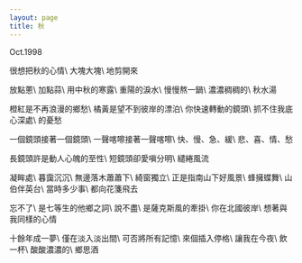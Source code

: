 ```yaml
---
layout: page
title: 秋
---
```


Oct.1998

很想把秋的心情\\
大塊大塊\\
地剪開來

放點蔥\\
加點蒜\\
用中秋的寒露\\
重陽的淚水\\
慢慢熬一鍋\\
濃濃稠稠的\\
秋水湯

橙紅是不再浪漫的鄉愁\\
橘黃是望不到彼岸的漂泊\\
你快速轉動的鏡頭\\
抓不住我底心深處\\
的憂愁

一個鏡頭接著一個鏡頭\\
一聲喀嚓接著一聲喀嚓\\
快、慢、急、緩\\
悲、喜、情、愁

長鏡頭許是動人心魄的至性\\
短鏡頭卻愛嗔分明\\
繾綣風流

凝眸處\\
暮靄沉沉\\
無邊落木蕭蕭下\\
綺窗獨立\\
正是指南山下好風景\\
蜂擁蝶舞\\
山伯伴英台\\
當時多少事\\
都向花箋飛去

忘不了\\
是七等生的他鄉之詞\\
說不盡\\
是薩克斯風的牽掛\\
你在北國彼岸\\
想著與我同樣的心情

十餘年成一夢\\
僅在淡入淡出間\\
可否將所有記憶\\
來個插入停格\\
讓我在今夜\\
飲一杯\\
酸酸濃濃的\\
鄉思酒


